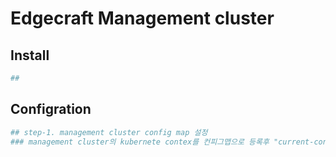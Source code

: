 # Edgecraft Management cluster

## Install

```sh
## 
```

## Configration

```sh
## step-1. management cluster config map 설정
### management cluster의 kubernete contex를 컨피그맵으로 등록후 "current-context" 설정한다.
```